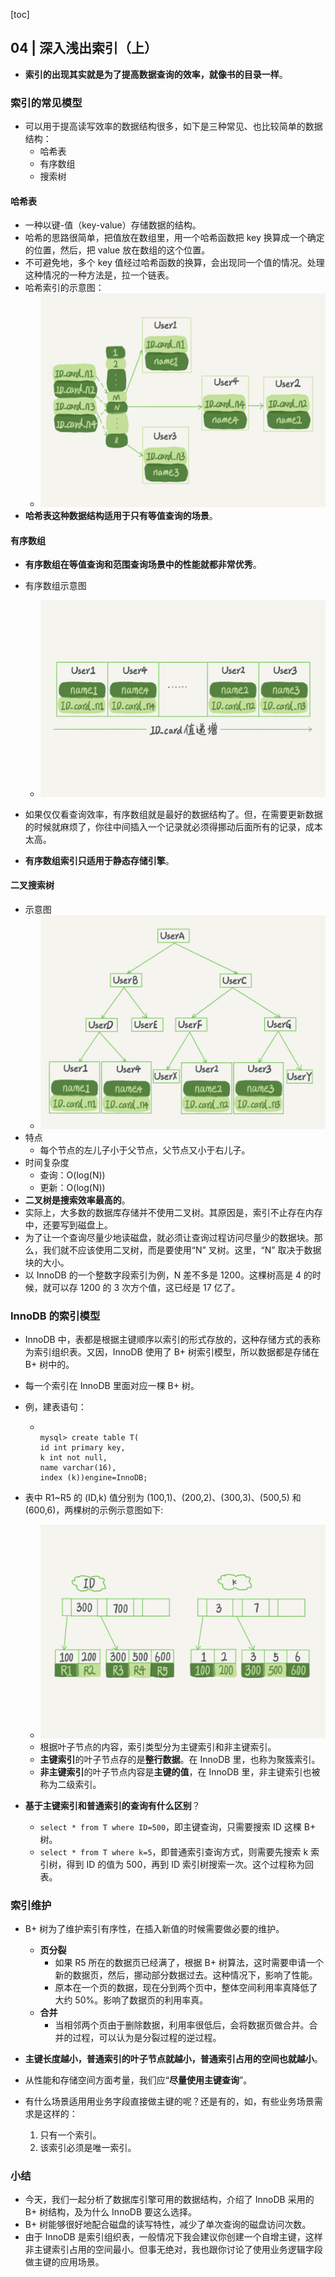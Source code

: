 [toc]

## 04 | 深入浅出索引（上）

-   **索引的出现其实就是为了提高数据查询的效率，就像书的目录一样**。

### 索引的常见模型

-   可以用于提高读写效率的数据结构很多，如下是三种常见、也比较简单的数据结构：
    -   哈希表
    -   有序数组
    -   搜索树

#### 哈希表

-   一种以键-值（key-value）存储数据的结构。
-   哈希的思路很简单，把值放在数组里，用一个哈希函数把 key 换算成一个确定的位置，然后，把 value 放在数组的这个位置。
-   不可避免地，多个 key 值经过哈希函数的换算，会出现同一个值的情况。处理这种情况的一种方法是，拉一个链表。
-   哈希索引的示意图：
    -   ![img](imgs/0c62b601afda86fe5d0fe57346ace957.png)
-   **哈希表这种数据结构适用于只有等值查询的场景**。

#### 有序数组

-   **有序数组在等值查询和范围查询场景中的性能就都非常优秀**。
-   有序数组示意图
    -   ![img](imgs/bfc907a92f99cadf5493cf0afac9ca49.png)
-   如果仅仅看查询效率，有序数组就是最好的数据结构了。但，在需要更新数据的时候就麻烦了，你往中间插入一个记录就必须得挪动后面所有的记录，成本太高。

-   **有序数组索引只适用于静态存储引擎**。

#### 二叉搜索树

-   示意图
    -   ![img](imgs/04fb9d24065635a6a637c25ba9ddde68.png)
-   特点
    -   每个节点的左儿子小于父节点，父节点又小于右儿子。
-   时间复杂度
    -   查询：O(log(N))
    -   更新：O(log(N))
-   **二叉树是搜索效率最高的**。
-   实际上，大多数的数据库存储并不使用二叉树。其原因是，索引不止存在内存中，还要写到磁盘上。
-   为了让一个查询尽量少地读磁盘，就必须让查询过程访问尽量少的数据块。那么，我们就不应该使用二叉树，而是要使用“N” 叉树。这里，“N” 取决于数据块的大小。
-   以 InnoDB 的一个整数字段索引为例，N 差不多是 1200。这棵树高是 4 的时候，就可以存 1200 的 3 次方个值，这已经是 17 亿了。

### InnoDB 的索引模型

-   InnoDB 中，表都是根据主键顺序以索引的形式存放的，这种存储方式的表称为索引组织表。又因，InnoDB 使用了 B+ 树索引模型，所以数据都是存储在 B+ 树中的。

-   每一个索引在 InnoDB 里面对应一棵 B+ 树。

-   例，建表语句：

    -   ```mysql
        
        mysql> create table T(
        id int primary key, 
        k int not null, 
        name varchar(16),
        index (k))engine=InnoDB;
        ```

-   表中 R1~R5 的 (ID,k) 值分别为 (100,1)、(200,2)、(300,3)、(500,5) 和 (600,6)，两棵树的示例示意图如下:

    -   ![img](imgs/dcda101051f28502bd5c4402b292e38d.png)
    -   根据叶子节点的内容，索引类型分为主键索引和非主键索引。
    -   **主键索引**的叶子节点存的是**整行数据**。在 InnoDB 里，也称为聚簇索引。
    -   **非主键索引**的叶子节点内容是**主键的值**，在 InnoDB 里，非主键索引也被称为二级索引。

-   **基于主键索引和普通索引的查询有什么区别**？

    -   `select * from T where ID=500`，即主键查询，只需要搜索 ID 这棵 B+ 树。
    -   `select * from T where k=5`，即普通索引查询方式，则需要先搜索 k 索引树，得到 ID 的值为 500，再到 ID 索引树搜索一次。这个过程称为回表。

### 索引维护

-   B+ 树为了维护索引有序性，在插入新值的时候需要做必要的维护。
    -   **页分裂**
        -   如果 R5 所在的数据页已经满了，根据 B+ 树算法，这时需要申请一个新的数据页，然后，挪动部分数据过去。这种情况下，影响了性能。
        -   原本在一个页的数据，现在分到两个页中，整体空间利用率真降低了大约 50%。影响了数据页的利用率真。
    -   **合并**
        -   当相邻两个页由于删除数据，利用率很低后，会将数据页做合并。合并的过程，可以认为是分裂过程的逆过程。

-   **主键长度越小，普通索引的叶子节点就越小，普通索引占用的空间也就越小**。
-   从性能和存储空间方面考量，我们应“**尽量使用主键查询**”。
-   有什么场景适用用业务字段直接做主键的呢？还是有的，如，有些业务场景需求是这样的：
    1.  只有一个索引。
    2.  该索引必须是唯一索引。

### 小结

-   今天，我们一起分析了数据库引擎可用的数据结构，介绍了 InnoDB 采用的 B+ 树结构，及为什么 InnoDB 要这么选择。
-   B+ 树能够很好地配合磁盘的读写特性，减少了单次查询的磁盘访问次数。
-   由于 InnoDB 是索引组织表，一般情况下我会建议你创建一个自增主键，这样非主键索引占用的空间最小。但事无绝对，我也跟你讨论了使用业务逻辑字段做主键的应用场景。

